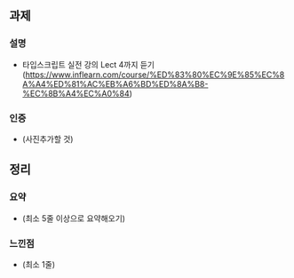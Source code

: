 ## 과제
### 설명
  - 타입스크립트 실전 강의 Lect 4까지 듣기 (https://www.inflearn.com/course/%ED%83%80%EC%9E%85%EC%8A%A4%ED%81%AC%EB%A6%BD%ED%8A%B8-%EC%8B%A4%EC%A0%84)
  
### 인증
  - (사진추가할 것)

## 정리
### 요약
  - (최소 5줄 이상으로 요약해오기)
### 느낀점
  - (최소 1줄)
